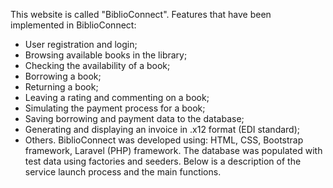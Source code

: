 This website is called "BiblioConnect". Features that have been implemented in BiblioConnect:
- User registration and login;
- Browsing available books in the library;
- Checking the availability of a book;
- Borrowing a book;
- Returning a book;
- Leaving a rating and commenting on a book;
- Simulating the payment process for a book;
- Saving borrowing and payment data to the database;
- Generating and displaying an invoice in .x12 format (EDI standard);
- Others.
BiblioConnect was developed using: HTML, CSS, Bootstrap framework, Laravel (PHP) framework. The database was populated with test data using factories and seeders. Below is a description of the service launch process and the main functions.